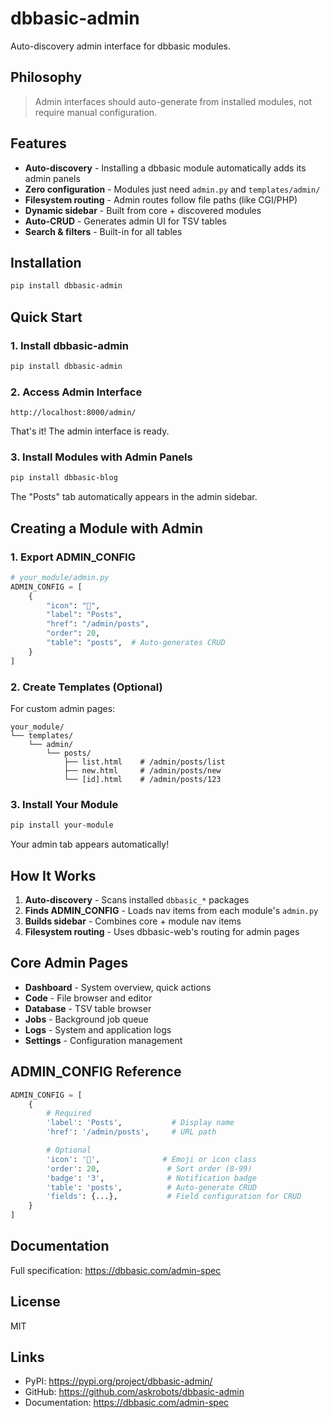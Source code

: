 # dbbasic-admin

Auto-discovery admin interface for dbbasic modules.

## Philosophy

> Admin interfaces should auto-generate from installed modules, not require manual configuration.

## Features

- **Auto-discovery** - Installing a dbbasic module automatically adds its admin panels
- **Zero configuration** - Modules just need `admin.py` and `templates/admin/`
- **Filesystem routing** - Admin routes follow file paths (like CGI/PHP)
- **Dynamic sidebar** - Built from core + discovered modules
- **Auto-CRUD** - Generates admin UI for TSV tables
- **Search & filters** - Built-in for all tables

## Installation

```bash
pip install dbbasic-admin
```

## Quick Start

### 1. Install dbbasic-admin

```bash
pip install dbbasic-admin
```

### 2. Access Admin Interface

```
http://localhost:8000/admin/
```

That's it! The admin interface is ready.

### 3. Install Modules with Admin Panels

```bash
pip install dbbasic-blog
```

The "Posts" tab automatically appears in the admin sidebar.

## Creating a Module with Admin

### 1. Export ADMIN_CONFIG

```python
# your_module/admin.py
ADMIN_CONFIG = [
    {
        "icon": "📝",
        "label": "Posts",
        "href": "/admin/posts",
        "order": 20,
        "table": "posts",  # Auto-generates CRUD
    }
]
```

### 2. Create Templates (Optional)

For custom admin pages:

```
your_module/
└── templates/
    └── admin/
        └── posts/
            ├── list.html    # /admin/posts/list
            ├── new.html     # /admin/posts/new
            └── [id].html    # /admin/posts/123
```

### 3. Install Your Module

```bash
pip install your-module
```

Your admin tab appears automatically!

## How It Works

1. **Auto-discovery** - Scans installed `dbbasic_*` packages
2. **Finds ADMIN_CONFIG** - Loads nav items from each module's `admin.py`
3. **Builds sidebar** - Combines core + module nav items
4. **Filesystem routing** - Uses dbbasic-web's routing for admin pages

## Core Admin Pages

- **Dashboard** - System overview, quick actions
- **Code** - File browser and editor
- **Database** - TSV table browser
- **Jobs** - Background job queue
- **Logs** - System and application logs
- **Settings** - Configuration management

## ADMIN_CONFIG Reference

```python
ADMIN_CONFIG = [
    {
        # Required
        'label': 'Posts',           # Display name
        'href': '/admin/posts',     # URL path

        # Optional
        'icon': '📝',              # Emoji or icon class
        'order': 20,               # Sort order (0-99)
        'badge': '3',              # Notification badge
        'table': 'posts',          # Auto-generate CRUD
        'fields': {...},           # Field configuration for CRUD
    }
]
```

## Documentation

Full specification: https://dbbasic.com/admin-spec

## License

MIT

## Links

- PyPI: https://pypi.org/project/dbbasic-admin/
- GitHub: https://github.com/askrobots/dbbasic-admin
- Documentation: https://dbbasic.com/admin-spec

